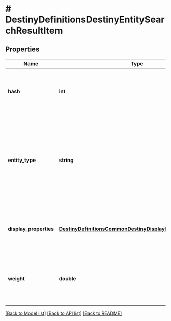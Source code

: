 # # DestinyDefinitionsDestinyEntitySearchResultItem

## Properties

Name | Type | Description | Notes
------------ | ------------- | ------------- | -------------
**hash** | **int** | The hash identifier of the entity. You will use this to look up the DestinyDefinition relevant for the entity found. | [optional]
**entity_type** | **string** | The type of entity, returned as a string matching the DestinyDefinition&#39;s contract class name. You&#39;ll have to have your own mapping from class names to actually looking up those definitions in the manifest databases. | [optional]
**display_properties** | [**DestinyDefinitionsCommonDestinyDisplayPropertiesDefinition**](DestinyDefinitionsCommonDestinyDisplayPropertiesDefinition.md) | Basic display properties on the entity, so you don&#39;t have to look up the definition to show basic results for the item. | [optional]
**weight** | **double** | The ranking value for sorting that we calculated using our relevance formula. This will hopefully get better with time and iteration. | [optional]

[[Back to Model list]](../../README.md#models) [[Back to API list]](../../README.md#endpoints) [[Back to README]](../../README.md)
